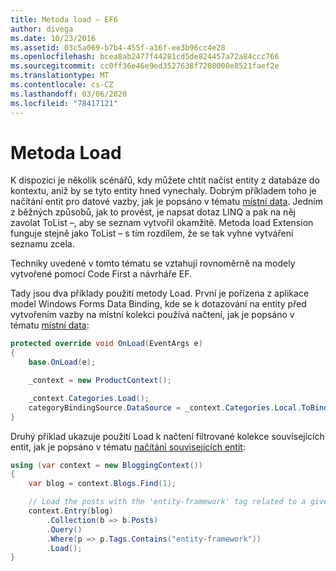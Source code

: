 ```yaml
---
title: Metoda load – EF6
author: divega
ms.date: 10/23/2016
ms.assetid: 03c5a069-b7b4-455f-a16f-ee3b96cc4e28
ms.openlocfilehash: bcea8ab2477f44281cd5de824457a72a84ccc766
ms.sourcegitcommit: cc0ff36e46e9ed3527638f7208000e8521faef2e
ms.translationtype: MT
ms.contentlocale: cs-CZ
ms.lasthandoff: 03/06/2020
ms.locfileid: "78417121"
---
```

# <a name="the-load-method"></a>Metoda Load
K dispozici je několik scénářů, kdy můžete chtít načíst entity z databáze do kontextu, aniž by se tyto entity hned vynechaly. Dobrým příkladem toho je načítání entit pro datové vazby, jak je popsáno v tématu [místní data](~/ef6/querying/local-data.md). Jedním z běžných způsobů, jak to provést, je napsat dotaz LINQ a pak na něj zavolat ToList –, aby se seznam vytvořil okamžitě. Metoda load Extension funguje stejně jako ToList – s tím rozdílem, že se tak vyhne vytváření seznamu zcela.  

Techniky uvedené v tomto tématu se vztahují rovnoměrně na modely vytvořené pomocí Code First a návrháře EF.  

Tady jsou dva příklady použití metody Load. První je pořízena z aplikace model Windows Forms Data Binding, kde se k dotazování na entity před vytvořením vazby na místní kolekci používá načtení, jak je popsáno v tématu [místní data](~/ef6/querying/local-data.md):  

``` csharp
protected override void OnLoad(EventArgs e)
{
    base.OnLoad(e);

    _context = new ProductContext();

    _context.Categories.Load();
    categoryBindingSource.DataSource = _context.Categories.Local.ToBindingList();
}
```  

Druhý příklad ukazuje použití Load k načtení filtrované kolekce souvisejících entit, jak je popsáno v tématu [načítání souvisejících entit](~/ef6/querying/related-data.md):  

``` csharp
using (var context = new BloggingContext())
{
    var blog = context.Blogs.Find(1);

    // Load the posts with the 'entity-framework' tag related to a given blog
    context.Entry(blog)
        .Collection(b => b.Posts)
        .Query()
        .Where(p => p.Tags.Contains("entity-framework"))
        .Load();
}
```  
